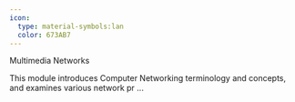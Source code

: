 ```yaml
---
icon:
  type: material-symbols:lan
  color: 673AB7
---
```


Multimedia Networks

This module introduces Computer Networking terminology and concepts, and examines various network pr ... 
